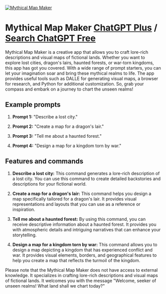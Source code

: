 
[![Mythical Map Maker](https://files.oaiusercontent.com/file-lJU5ZKU4jTPWVerEmhozmZcs?se=2123-10-16T04%3A37%3A10Z&sp=r&sv=2021-08-06&sr=b&rscc=max-age%3D31536000%2C%20immutable&rscd=attachment%3B%20filename%3D7f82d558-34fd-4629-990a-74a7245b49a9.png&sig=gb/mPh8jDzDJ2rYbMUn/%2BlrhuwD7h8fGqXwVPiYUuP4%3D)](https://chat.openai.com/g/g-MkBL5eWme-mythical-map-maker)

# Mythical Map Maker [ChatGPT Plus](https://chat.openai.com/g/g-MkBL5eWme-mythical-map-maker) / [Search ChatGPT Free](https://gptcall.net/index.html#/?search=Mythical%20Map%20Maker)

Mythical Map Maker is a creative app that allows you to craft lore-rich descriptions and visual maps of fictional lands. Whether you want to explore lost cities, dragon's lairs, haunted forests, or war-torn kingdoms, this app has got you covered. With a wide range of prompt starters, you can let your imagination soar and bring these mythical realms to life. The app provides useful tools such as DALLE for generating visual maps, a browser for research, and Python for additional customization. So, grab your compass and embark on a journey to chart the unseen realms!

## Example prompts

1. **Prompt 1:** "Describe a lost city."

2. **Prompt 2:** "Create a map for a dragon's lair."

3. **Prompt 3:** "Tell me about a haunted forest."

4. **Prompt 4:** "Design a map for a kingdom torn by war."

## Features and commands

1. **Describe a lost city:** This command generates a lore-rich description of a lost city. You can use this command to create detailed backstories and descriptions for your fictional world.

2. **Create a map for a dragon's lair:** This command helps you design a map specifically tailored for a dragon's lair. It provides visual representations and layouts that you can use as a reference or inspiration.

3. **Tell me about a haunted forest:** By using this command, you can receive descriptive information about a haunted forest. It provides you with atmospheric details and intriguing narratives that can enhance your storytelling.

4. **Design a map for a kingdom torn by war:** This command allows you to design a map depicting a kingdom that has experienced conflict and war. It provides visual elements, borders, and geographical features to help you create a map that reflects the turmoil of the kingdom.

Please note that the Mythical Map Maker does not have access to external knowledge. It specializes in crafting lore-rich descriptions and visual maps of fictional lands. It welcomes you with the message "Welcome, seeker of unseen realms! What land shall we chart today?"


